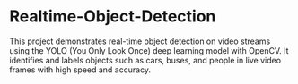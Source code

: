 # Realtime-Object-Detection
This project demonstrates real-time object detection on video streams using the YOLO (You Only Look Once) deep learning model with OpenCV. It identifies and labels objects such as cars, buses, and people in live video frames with high speed and accuracy.
